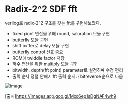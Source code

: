 # Radix-2^2 SDF fft

verilog로 radix-2^2 구조를 갖는 fft를 구현해보았다.
- fixed piont 연산을 위해 round, saturation 모듈 구현
- butterfly 모듈 구현
- shift buffer로 delay 모듈 구현
- butterfly control 신호 중요
- ROM에 twiddle factor 저장
- 허수 연산을 위한 multiply 모듈 구현
- bitwidth, depth(fft point) parameter로 설정하여 수정 편리
- 출력 순서 정렬 안해서 fft 출력 순서가 bitreverse 순으로 나옴

![image](https://github.com/user-attachments/assets/00c6ff1d-0757-42dc-84cf-85288fa654f4)

[출처]https://images.app.goo.gl/Mxp6ep1sDgNAF4wh9
